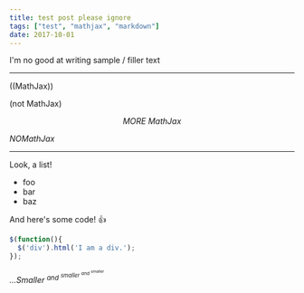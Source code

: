 ```yaml
---
title: test post please ignore
tags: ["test", "mathjax", "markdown"]
date: 2017-10-01
---
```

I'm no good at writing sample / filler text

---

((MathJax))

(not MathJax)

$$MORE\ MathJax$$

$NO MathJax$

---

Look, a list!

 * foo
 * bar
 * baz

And here's some code! 👍

```javascript
$(function(){
  $('div').html('I am a div.');
});
```

_...Smaller <sup> and <sup> smaller <sup> and <sup> smaller_
